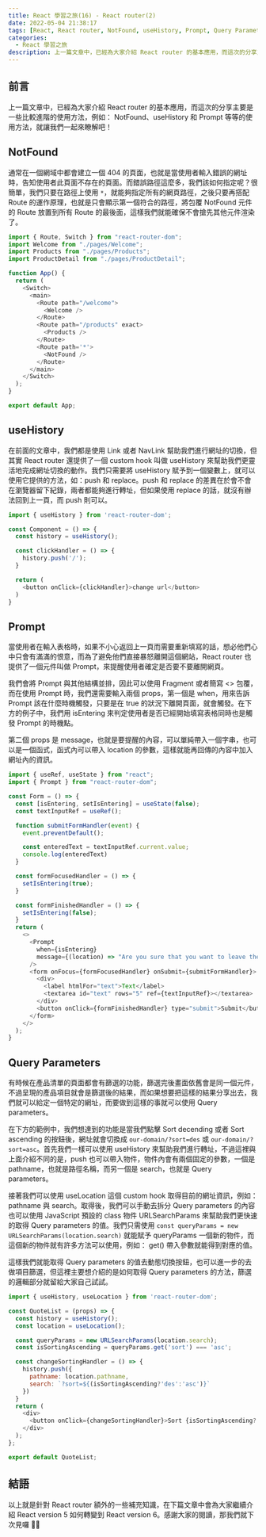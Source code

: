 ```yaml
---
title: React 學習之旅(16) - React router(2)
date: 2022-05-04 21:38:17
tags: [React, React router, NotFound, useHistory, Prompt, Query Parameters]
categories:
  - React 學習之旅
description: 上一篇文章中，已經為大家介紹 React router 的基本應用，而這次的分享主要是一些比較進階的使用方法，例如： NotFound、useHistory 和 Prompt 等等的使用方法，就讓我們一起來瞭解吧！
---
```

## 前言

上一篇文章中，已經為大家介紹 React router 的基本應用，而這次的分享主要是一些比較進階的使用方法，例如： NotFound、useHistory 和 Prompt 等等的使用方法，就讓我們一起來瞭解吧！

## NotFound

通常在一個網域中都會建立一個 404 的頁面，也就是當使用者輸入錯誤的網址時，告知使用者此頁面不存在的頁面。而錯誤路徑這麼多，我們該如何指定呢？很簡單，我們只要在路徑上使用 `*`，就能夠指定所有的網頁路徑，之後只要再搭配 Route 的運作原理，也就是只會顯示第一個符合的路徑，將包覆 NotFound 元件的 Route 放置到所有 Route 的最後面，這樣我們就能確保不會搶先其他元件渲染了。

```js
import { Route, Switch } from "react-router-dom";
import Welcome from "./pages/Welcome";
import Products from "./pages/Products";
import ProductDetail from "./pages/ProductDetail";

function App() {
  return (
    <Switch>
      <main>
        <Route path="/welcome">
          <Welcome />
        </Route>
        <Route path="/products" exact>
          <Products />
        </Route>
        <Route path='*'>
          <NotFound />
        </Route>
      </main>
    </Switch>
  );
}

export default App;
```

## useHistory

在前面的文章中，我們都是使用 Link 或者 NavLink 幫助我們進行網址的切換，但其實 React router 還提供了一個 custom hook 叫做 useHistory 來幫助我們更靈活地完成網址切換的動作。我們只需要將 useHistory 賦予到一個變數上，就可以使用它提供的方法，如：push 和 replace。push 和 replace 的差異在於會不會在瀏覽器留下紀錄，兩者都能夠進行轉址，但如果使用 replace 的話，就沒有辦法回到上一頁，而 push 則可以。

```js
import { useHistory } from 'react-router-dom';

const Component = () => {
  const history = useHistory();

  const clickHandler = () => {
    history.push('/');
  }

  return (
    <button onClick={clickHandler}>change url</button>
  )
}
```

## Prompt

當使用者在輸入表格時，如果不小心返回上一頁而需要重新填寫的話，想必他們心中只會有滿滿的恨意，而為了避免他們直接暴怒離開這個網站，React router 也提供了一個元件叫做 Prompt，來提醒使用者確定是否要不要離開網頁。

我們會將 Prompt 與其他結構並排，因此可以使用 Fragment 或者簡寫 <> 包覆，而在使用 Prompt 時，我們還需要輸入兩個 props，第一個是 when，用來告訴 Prompt 該在什麼時機觸發，只要是在 true 的狀況下離開頁面，就會觸發。在下方的例子中，我們用 isEntering 來判定使用者是否已經開始填寫表格同時也是觸發 Prompt 的時機點。

第二個 props 是 message，也就是要提醒的內容，可以單純帶入一個字串，也可以是一個函式，函式內可以帶入 location 的參數，這樣就能再回傳的內容中加入網址內的資訊。

```js
import { useRef, useState } from "react";
import { Prompt } from "react-router-dom";

const Form = () => {
  const [isEntering, setIsEntering] = useState(false);
  const textInputRef = useRef();

  function submitFormHandler(event) {
    event.preventDefault();

    const enteredText = textInputRef.current.value;
    console.log(enteredText)
  }

  const formFocusedHandler = () => {
    setIsEntering(true);
  }

  const formFinishedHandler = () => {
    setIsEntering(false);
  }
  return (
    <>
      <Prompt
        when={isEntering}
        message={(location) => "Are you sure that you want to leave the page?"}
      />
      <form onFocus={formFocusedHandler} onSubmit={submitFormHandler}>
        <div>
          <label htmlFor="text">Text</label>
          <textarea id="text" rows="5" ref={textInputRef}></textarea>
        </div>
        <button onClick={formFinishedHandler} type="submit">Submit</button>
      </form>
    </>
  );
}
```

## Query Parameters

有時候在產品清單的頁面都會有篩選的功能，篩選完後畫面依舊會是同一個元件，不過呈現的產品項目就會是篩選後的結果，而如果想要把這樣的結果分享出去，我們就可以給定一個特定的網址，而要做到這樣的事就可以使用 Query parameters。

在下方的範例中，我們想達到的功能是當我們點擊 Sort decending 或者 Sort ascending 的按鈕後，網址就會切換成 `our-domain/?sort=des` 或 `our-domain/?sort=asc`。首先我們一樣可以使用 useHistory 來幫助我們進行轉址，不過這裡與上面介紹不同的是，push 也可以帶入物件，物件內會有兩個固定的參數，一個是 pathname，也就是路徑名稱，而另一個是 search，也就是 Query parameters。

接著我們可以使用 useLocation 這個 custom hook 取得目前的網址資訊，例如： pathname 與 search。取得後，我們可以手動去拆分 Query parameters 的內容也可以使用 JavaScript 預設的 class 物件 URLSearchParams 來幫助我們更快速的取得 Query parameters 的值。我們只需使用 `const queryParams = new URLSearchParams(location.search)` 就能賦予 queryParams 一個新的物件，而這個新的物件就有許多方法可以使用，例如： get() 帶入參數就能得到對應的值。

這樣我們就能取得 Query parameters 的值去動態切換按鈕，也可以進一步的去做項目篩選，但這裡主要想介紹的是如何取得 Query parameters 的方法，篩選的邏輯部分就留給大家自己試試。

```js
import { useHistory, useLocation } from 'react-router-dom';

const QuoteList = (props) => {
  const history = useHistory();
  const location = useLocation();

  const queryParams = new URLSearchParams(location.search);
  const isSortingAscending = queryParams.get('sort') === 'asc';

  const changeSortingHandler = () => {
    history.push({
      pathname: location.pathname,
      search: `?sort=${(isSortingAscending?'des':'asc')}`
    })
  }
  return (
    <div>
      <button onClick={changeSortingHandler}>Sort {isSortingAscending?'decending':'ascending'}</button>
    </div>
  );
};

export default QuoteList;
```

## 結語

以上就是針對 React router 額外的一些補充知識，在下篇文章中會為大家繼續介紹 React version 5 如何轉變到 React version 6。感謝大家的閱讀，那我們就下次見囉 🤟🏼

